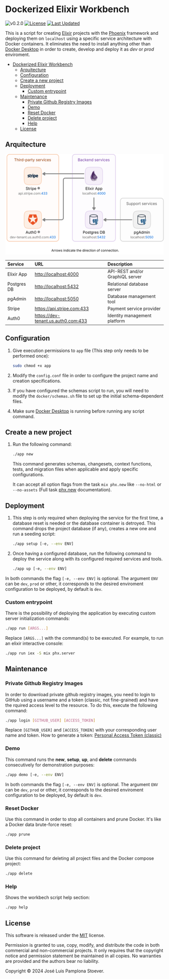<!-- markdownlint-disable MD033 -->

# Dockerized Elixir Workbench

![v0.2.0](https://img.shields.io/badge/version-0.2.0-white.svg?style=flat-square&color=lightgray)
[![License](https://img.shields.io/github/license/JosePamplona/Dockerized-Elixir-Workbench?style=flat-square)](https://github.com/JosePamplona/Dockerized-Elixir-Workbench/blob/main/LICENSE.md)
[![Last Updated](https://img.shields.io/github/last-commit/JosePamplona/Dockerized-Elixir-Workbench.svg?style=flat-square)](https://github.com/JosePamplona/Dockerized-Elixir-Workbench/commits/main)

This is a script for creating [Elixir](https://elixir-lang.org/) projects with the [Phoenix](https://www.phoenixframework.org/) framework and deploying them on `localhost` using a specific service architecture with Docker containers. It eliminates the need to install anything other than [Docker Desktop](https://www.docker.com/products/docker-desktop/) in order to create, develop and deploy it as *dev* or *prod* enviroment.

- [Dockerized Elixir Workbench](#dockerized-elixir-workbench)
  - [Arquitecture](#arquitecture)
  - [Configuration](#configuration)
  - [Create a new project](#create-a-new-project)
  - [Deployment](#deployment)
    - [Custom entrypoint](#custom-entrypoint)
  - [Maintenance](#maintenance)
    - [Private Github Registry Images](#private-github-registry-images)
    - [Demo](#demo)
    - [Reset Docker](#reset-docker)
    - [Delete project](#delete-project)
    - [Help](#help)
  - [License](#license)

## Arquitecture

<p align="center"><img alt="arquitecture diagram" src="assets/arq.svg"></p>

| Service  | URL | Description |
| :-- | :-- | :-- |
| Elixir App  | <http://localhost:4000> | API-REST and/or GraphiQL server |
| Postgres DB | <http://localhost:5432> | Relational database server |
| pgAdmin     | <http://localhost:5050> | Database management tool |
| Stripe      | <https://api.stripe.com:433> | Payment service provider |
| Auth0       | <https://dev-tenant.us.auth0.com:433> | Identity management platform |

## Configuration

1. Give execution permissions to `app` file (This step only needs to be performed once):

    ```sh
    sudo chmod +x app
    ```

1. Modify the `config.conf` file in order to configure the project name and creation specifications.

1. If you have configured the schemas script to run, you will need to modify the `docker/schemas.sh` file to set up the initial schema-dependent files.

1. Make sure [Docker Desktop](https://www.docker.com/products/docker-desktop/) is running before running any script command.

## Create a new project

1. Run the following command:

    ```sh
    ./app new
    ```

    This command generates schemas, changesets, context functions, tests, and migration files when applicable and apply specific configurations.

    It can accept all option flags from the task `mix phx.new` like `--no-html` or `--no-assets` (Full task [phx.new](https://hexdocs.pm/phoenix/Mix.Tasks.Phx.New.html) documentation).

## Deployment

1. This step is only required when deploying the service for the first time, a database reset is needed or the database container is detroyed. This command drops the project database (if any), creates a new one and run a seeding script:

    ```sh
    ./app setup [-e, --env ENV]
    ```

1. Once having a configured database, run the following command to deploy the service along with its configured required services and tools.

    ```sh
    ./app up [-e, --env ENV]
    ```

In both commands the flag `[-e, --env ENV]` is optional. The argument `ENV` can be `dev`, `prod` or other, it corresponds to the desired enviroment configuration to be deployed, by default is `dev`.

### Custom entrypoint

There is the possibility of deploying the application by executing custom server initialization commands:

```sh
./app run [ARGS...]
```

Replace `[ARGS...]` with the command(s) to be executed. For example, to run an elixir interactive console:

```sh
./app run iex -S mix phx.server
```

## Maintenance

### Private Github Registry Images

In order to download private github registry images, you need to login to GitHub using a username and a token (classic, not fine-grained) and have the rquired access level to the resource. To do this, execute the following command:

```sh
./app login [GITHUB_USER] [ACCESS_TOKEN]
```

Replace `[GITHUB_USER]` and `[ACCESS_TOKEN]` with your corresponding user name and token. How to generate a token: [Personal Access Token (classic)](https://docs.github.com/en/authentication/keeping-your-account-and-data-secure/managing-your-personal-access-tokens#creating-a-personal-access-token-classic)

### Demo

This command runs the **new**, **setup**, **up**, and **delete** commands consecutively for demonstration purposes:

```sh
./app demo [-e, --env ENV]
```

In both commands the flag `[-e, --env ENV]` is optional. The argument `ENV` can be `dev`, `prod` or other, it corresponds to the desired enviroment configuration to be deployed, by default is `dev`.

### Reset Docker

Use this command in order to stop all containers and prune Docker. It's like a Docker data brute-force reset:

```sh
./app prune
```

### Delete project

Use this command for deleting all project files and the Docker compose project:

```sh
./app delete
```

### Help

Shows the workbech script help section:

```sh
./app help
```

## License

This software is released under the [MIT](https://mit-license.org/) license.

Permission is granted to use, copy, modify, and distribute the code in both commercial and non-commercial projects. It only requires that the copyright notice and permission statement be maintained in all copies. No warranties are provided and the authors bear no liability.

Copyright © 2024 José Luis Pamplona Stoever.
